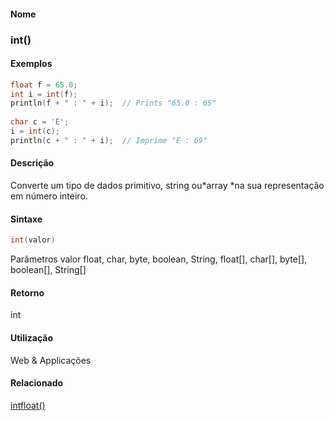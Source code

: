 
#### Nome
### int()

#### Exemplos

```pde
float f = 65.0; 
int i = int(f); 
println(f + " : " + i);  // Prints "65.0 : 65" 
 
char c = 'E'; 
i = int(c); 
println(c + " : " + i);  // Imprime "E : 69" 

```

#### Descrição
Converte um tipo de dados primitivo, string ou*array *na sua representação em número inteiro.

#### Sintaxe
```pde
int(valor)

```
Parâmetros
valor
float, char, byte, boolean, String, float[], char[], byte[], boolean[], String[]

#### Retorno

	
int

#### Utilização

	
Web & Applicações

#### Relacionado
[int](int)[float()](float_)
